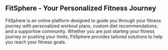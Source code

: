 ## FitSphere - Your Personalized Fitness Journey

FitSphere is an online platform designed to guide you through your fitness journey with personalized workout plans, custom diet recommendations, and a supportive community. Whether you are just starting your fitness journey or pushing your limits, FitSphere provides tailored solutions to help you reach your fitness goals.

